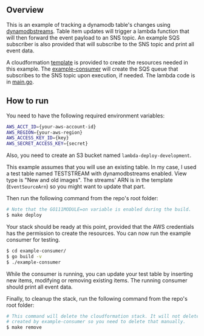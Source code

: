 ## Overview
This is an example of tracking a dynamodb table's changes using [dynamodbstreams](https://docs.aws.amazon.com/amazondynamodb/latest/developerguide/Streams.html). Table item updates will trigger a lambda function that will then forward the event payload to an SNS topic. An example SQS subscriber is also provided that will subscribe to the SNS topic and print all event data.

A cloudformation [template](https://github.com/flowerinthenight/dynamodbstreams-lambda-sns-sqs/blob/master/template/development.yml) is provided to create the resources needed in this example. The [example-consumer](https://github.com/flowerinthenight/dynamodbstreams-lambda-sns-sqs/tree/master/example-consumer) will create the SQS queue that subscribes to the SNS topic upon execution, if needed. The lambda code is in [main.go](https://github.com/flowerinthenight/dynamodbstreams-lambda-sns-sqs/blob/master/main.go).

## How to run
You need to have the following required environment variables:
```bash
AWS_ACCT_ID={your-aws-account-id}
AWS_REGION={your-aws-region}
AWS_ACCESS_KEY_ID={key}
AWS_SECRET_ACCESS_KEY={secret}
```

Also, you need to create an S3 bucket named `lambda-deploy-development`.

This example assumes that you will use an existing table. In my case, I used a test table named TESTSTREAM with dynamodbstreams enabled. View type is "New and old images". The streams' ARN is in the template (`EventSourceArn`) so you might want to update that part.

Then run the following command from the repo's root folder:
```bash
# Note that the GO111MODULE=on variable is enabled during the build.
$ make deploy
```

Your stack should be ready at this point, provided that the AWS credentials has the permission to create the resources. You can now run the example consumer for testing.
```bash
$ cd example-consumer/
$ go build -v
$ ./example-consumer
```

While the consumer is running, you can update your test table by inserting new items, modifying or removing existing items. The running consumer should print all event data.

Finally, to cleanup the stack, run the following command from the repo's root folder:
```bash
# This command will delete the cloudformation stack. It will not delete the SQS queue
# created by example-consumer so you need to delete that manually.
$ make remove
```
